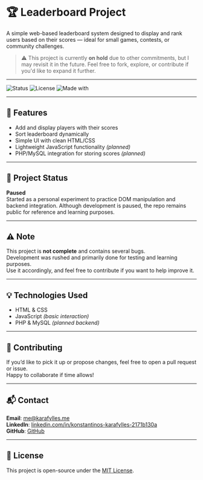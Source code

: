 # 🏆 Leaderboard Project

A simple web-based leaderboard system designed to display and rank users based on their scores — ideal for small games, contests, or community challenges.

> ⚠️ This project is currently **on hold** due to other commitments, but I may revisit it in the future. Feel free to fork, explore, or contribute if you'd like to expand it further.

---

![Status](https://img.shields.io/badge/status-paused-yellow)
![License](https://img.shields.io/badge/license-MIT-blue)
![Made with](https://img.shields.io/badge/Made%20with-HTML%20%7C%20CSS%20%7C%20JS-orange)

---

## 📌 Features

- Add and display players with their scores  
- Sort leaderboard dynamically  
- Simple UI with clean HTML/CSS  
- Lightweight JavaScript functionality *(planned)*  
- PHP/MySQL integration for storing scores *(planned)*

---

## 🚧 Project Status

**Paused**  
Started as a personal experiment to practice DOM manipulation and backend integration. Although development is paused, the repo remains public for reference and learning purposes.

---

## ⚠️ Note

This project is **not complete** and contains several bugs.  
Development was rushed and primarily done for testing and learning purposes.  
Use it accordingly, and feel free to contribute if you want to help improve it.

---

## 💡 Technologies Used

- HTML & CSS  
- JavaScript *(basic interaction)*  
- PHP & MySQL *(planned backend)*

---

## 🤝 Contributing

If you’d like to pick it up or propose changes, feel free to open a pull request or issue.  
Happy to collaborate if time allows!

---

## 📬 Contact

**Email**: me@karafylles.me  
**LinkedIn**: [linkedin.com/in/konstantinos-karafylles-2171b130a](https://linkedin.com/in/konstantinos-karafylles-2171b130a)  
**GitHub**: [GitHub](https://github.com/Crimeeee)  

---

## 📝 License

This project is open-source under the [MIT License](LICENSE).
